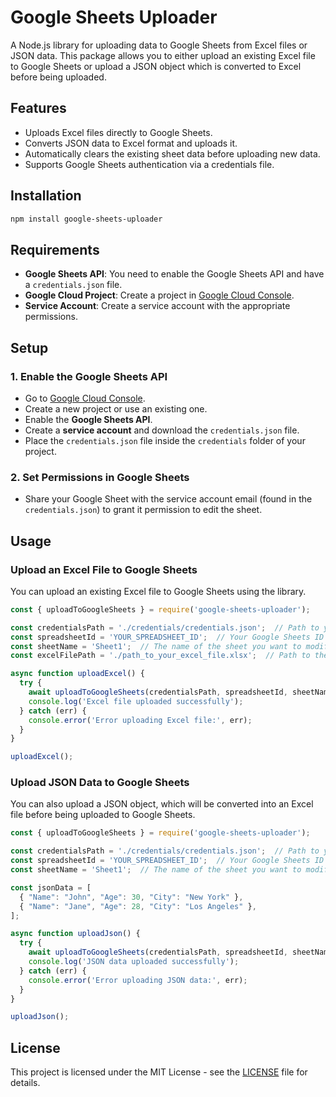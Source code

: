 
# Google Sheets Uploader

A Node.js library for uploading data to Google Sheets from Excel files or JSON data. This package allows you to either upload an existing Excel file to Google Sheets or upload a JSON object which is converted to Excel before being uploaded.

## Features

- Uploads Excel files directly to Google Sheets.
- Converts JSON data to Excel format and uploads it.
- Automatically clears the existing sheet data before uploading new data.
- Supports Google Sheets authentication via a credentials file.

## Installation

```bash
npm install google-sheets-uploader
```

## Requirements

- **Google Sheets API**: You need to enable the Google Sheets API and have a `credentials.json` file.
- **Google Cloud Project**: Create a project in [Google Cloud Console](https://console.cloud.google.com/).
- **Service Account**: Create a service account with the appropriate permissions.

## Setup

### 1. Enable the Google Sheets API

- Go to [Google Cloud Console](https://console.cloud.google.com/).
- Create a new project or use an existing one.
- Enable the **Google Sheets API**.
- Create a **service account** and download the `credentials.json` file.
- Place the `credentials.json` file inside the `credentials` folder of your project.

### 2. Set Permissions in Google Sheets

- Share your Google Sheet with the service account email (found in the `credentials.json`) to grant it permission to edit the sheet.

## Usage

### Upload an Excel File to Google Sheets

You can upload an existing Excel file to Google Sheets using the library.

```javascript
const { uploadToGoogleSheets } = require('google-sheets-uploader');

const credentialsPath = './credentials/credentials.json';  // Path to your Google credentials
const spreadsheetId = 'YOUR_SPREADSHEET_ID';  // Your Google Sheets ID
const sheetName = 'Sheet1';  // The name of the sheet you want to modify
const excelFilePath = './path_to_your_excel_file.xlsx';  // Path to the Excel file you want to upload

async function uploadExcel() {
  try {
    await uploadToGoogleSheets(credentialsPath, spreadsheetId, sheetName, excelFilePath);
    console.log('Excel file uploaded successfully');
  } catch (err) {
    console.error('Error uploading Excel file:', err);
  }
}

uploadExcel();
```

### Upload JSON Data to Google Sheets

You can also upload a JSON object, which will be converted into an Excel file before being uploaded to Google Sheets.

```javascript
const { uploadToGoogleSheets } = require('google-sheets-uploader');

const credentialsPath = './credentials/credentials.json';  // Path to your Google credentials
const spreadsheetId = 'YOUR_SPREADSHEET_ID';  // Your Google Sheets ID
const sheetName = 'Sheet1';  // The name of the sheet you want to modify

const jsonData = [
  { "Name": "John", "Age": 30, "City": "New York" },
  { "Name": "Jane", "Age": 28, "City": "Los Angeles" },
];

async function uploadJson() {
  try {
    await uploadToGoogleSheets(credentialsPath, spreadsheetId, sheetName, jsonData);
    console.log('JSON data uploaded successfully');
  } catch (err) {
    console.error('Error uploading JSON data:', err);
  }
}

uploadJson();
```

## License

This project is licensed under the MIT License - see the [LICENSE](LICENSE) file for details.
